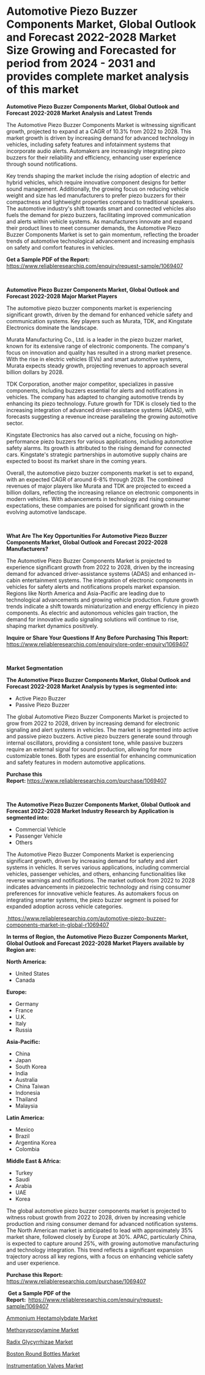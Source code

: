 <p><h1>Automotive Piezo Buzzer Components Market, Global Outlook and Forecast 2022-2028 Market Size Growing and Forecasted for period from 2024 - 2031 and provides complete market analysis of this market</h1></p><p><strong>Automotive Piezo Buzzer Components Market, Global Outlook and Forecast 2022-2028 Market Analysis and Latest Trends</strong></p>
<p><p>The Automotive Piezo Buzzer Components Market is witnessing significant growth, projected to expand at a CAGR of 10.3% from 2022 to 2028. This market growth is driven by increasing demand for advanced technology in vehicles, including safety features and infotainment systems that incorporate audio alerts. Automakers are increasingly integrating piezo buzzers for their reliability and efficiency, enhancing user experience through sound notifications.</p><p>Key trends shaping the market include the rising adoption of electric and hybrid vehicles, which require innovative component designs for better sound management. Additionally, the growing focus on reducing vehicle weight and size has led manufacturers to prefer piezo buzzers for their compactness and lightweight properties compared to traditional speakers. The automotive industry's shift towards smart and connected vehicles also fuels the demand for piezo buzzers, facilitating improved communication and alerts within vehicle systems. As manufacturers innovate and expand their product lines to meet consumer demands, the Automotive Piezo Buzzer Components Market is set to gain momentum, reflecting the broader trends of automotive technological advancement and increasing emphasis on safety and comfort features in vehicles.</p></p>
<p><strong>Get a Sample PDF of the Report:&nbsp;</strong> <a href="https://www.reliableresearchiq.com/enquiry/request-sample/1069407?utm_campaign=1170&utm_medium=2&utm_source=Github&utm_content=ia&utm_term=25122024&utm_id=automotive-piezo-buzzer-components-market-global-outlook-and-forecast-2022-2028">https://www.reliableresearchiq.com/enquiry/request-sample/1069407</a></p>
<p>&nbsp;</p>
<p><strong>Automotive Piezo Buzzer Components Market, Global Outlook and Forecast 2022-2028 Major Market Players</strong></p>
<p><p>The automotive piezo buzzer components market is experiencing significant growth, driven by the demand for enhanced vehicle safety and communication systems. Key players such as Murata, TDK, and Kingstate Electronics dominate the landscape.</p><p>Murata Manufacturing Co., Ltd. is a leader in the piezo buzzer market, known for its extensive range of electronic components. The company's focus on innovation and quality has resulted in a strong market presence. With the rise in electric vehicles (EVs) and smart automotive systems, Murata expects steady growth, projecting revenues to approach several billion dollars by 2028.</p><p>TDK Corporation, another major competitor, specializes in passive components, including buzzers essential for alerts and notifications in vehicles. The company has adapted to changing automotive trends by enhancing its piezo technology. Future growth for TDK is closely tied to the increasing integration of advanced driver-assistance systems (ADAS), with forecasts suggesting a revenue increase paralleling the growing automotive sector.</p><p>Kingstate Electronics has also carved out a niche, focusing on high-performance piezo buzzers for various applications, including automotive safety alarms. Its growth is attributed to the rising demand for connected cars. Kingstate's strategic partnerships in automotive supply chains are expected to boost its market share in the coming years.</p><p>Overall, the automotive piezo buzzer components market is set to expand, with an expected CAGR of around 6-8% through 2028. The combined revenues of major players like Murata and TDK are projected to exceed a billion dollars, reflecting the increasing reliance on electronic components in modern vehicles. With advancements in technology and rising consumer expectations, these companies are poised for significant growth in the evolving automotive landscape.</p></p>
<p>&nbsp;</p>
<p><strong>What Are The Key Opportunities For Automotive Piezo Buzzer Components Market, Global Outlook and Forecast 2022-2028 Manufacturers?</strong></p>
<p><p>The Automotive Piezo Buzzer Components Market is projected to experience significant growth from 2022 to 2028, driven by the increasing demand for advanced driver-assistance systems (ADAS) and enhanced in-cabin entertainment systems. The integration of electronic components in vehicles for safety alerts and notifications propels market expansion. Regions like North America and Asia-Pacific are leading due to technological advancements and growing vehicle production. Future growth trends indicate a shift towards miniaturization and energy efficiency in piezo components. As electric and autonomous vehicles gain traction, the demand for innovative audio signaling solutions will continue to rise, shaping market dynamics positively.</p></p>
<p><strong>Inquire or Share Your Questions If Any Before Purchasing This Report:</strong> <a href="https://www.reliableresearchiq.com/enquiry/pre-order-enquiry/1069407?utm_campaign=1170&utm_medium=2&utm_source=Github&utm_content=ia&utm_term=25122024&utm_id=automotive-piezo-buzzer-components-market-global-outlook-and-forecast-2022-2028">https://www.reliableresearchiq.com/enquiry/pre-order-enquiry/1069407</a></p>
<p>&nbsp;</p>
<p><strong>Market Segmentation</strong></p>
<p><strong>The Automotive Piezo Buzzer Components Market, Global Outlook and Forecast 2022-2028 Market Analysis by types is segmented into:</strong></p>
<p><ul><li>Active Piezo Buzzer</li><li>Passive Piezo Buzzer</li></ul></p>
<p><p>The global Automotive Piezo Buzzer Components Market is projected to grow from 2022 to 2028, driven by increasing demand for electronic signaling and alert systems in vehicles. The market is segmented into active and passive piezo buzzers. Active piezo buzzers generate sound through internal oscillators, providing a consistent tone, while passive buzzers require an external signal for sound production, allowing for more customizable tones. Both types are essential for enhancing communication and safety features in modern automotive applications.</p></p>
<p><strong>Purchase this Report:&nbsp;</strong><a href="https://www.reliableresearchiq.com/purchase/1069407?utm_campaign=1170&utm_medium=2&utm_source=Github&utm_content=ia&utm_term=25122024&utm_id=automotive-piezo-buzzer-components-market-global-outlook-and-forecast-2022-2028">https://www.reliableresearchiq.com/purchase/1069407</a></p>
<p>&nbsp;</p>
<p><strong>The Automotive Piezo Buzzer Components Market, Global Outlook and Forecast 2022-2028 Market Industry Research by Application is segmented into:</strong></p>
<p><ul><li>Commercial Vehicle</li><li>Passenger Vehicle</li><li>Others</li></ul></p>
<p><p>The Automotive Piezo Buzzer Components Market is experiencing significant growth, driven by increasing demand for safety and alert systems in vehicles. It serves various applications, including commercial vehicles, passenger vehicles, and others, enhancing functionalities like reverse warnings and notifications. The market outlook from 2022 to 2028 indicates advancements in piezoelectric technology and rising consumer preferences for innovative vehicle features. As automakers focus on integrating smarter systems, the piezo buzzer segment is poised for expanded adoption across vehicle categories.</p></p>
<p><a href="https://www.reliableresearchiq.com/automotive-piezo-buzzer-components-market-in-global-r1069407?utm_campaign=1170&utm_medium=2&utm_source=Github&utm_content=ia&utm_term=25122024&utm_id=automotive-piezo-buzzer-components-market-global-outlook-and-forecast-2022-2028">&nbsp;https://www.reliableresearchiq.com/automotive-piezo-buzzer-components-market-in-global-r1069407</a></p>
<p><strong>In terms of Region, the Automotive Piezo Buzzer Components Market, Global Outlook and Forecast 2022-2028 Market Players available by Region are:</strong></p>
<p>
    <p> <strong> North America: </strong>
        <ul>
            <li>United States</li>
            <li>Canada</li>
        </ul>
        </p> 
    <p> <strong> Europe: </strong>
        <ul>
            <li>Germany</li>
            <li>France</li>
            <li>U.K.</li>
            <li>Italy</li>
            <li>Russia</li>
        </ul>
        </p> 
    <p> <strong> Asia-Pacific: </strong>
        <ul>
            <li>China</li>
            <li>Japan</li>
            <li>South Korea</li>
            <li>India</li>
            <li>Australia</li>
            <li>China Taiwan</li>
            <li>Indonesia</li>
            <li>Thailand</li>
            <li>Malaysia</li>
        </ul>
        </p> 
    <p> <strong> Latin America: </strong>
        <ul>
            <li>Mexico</li>
            <li>Brazil</li>
            <li>Argentina Korea</li>
            <li>Colombia</li>
        </ul>
        </p> 
    <p> <strong> Middle East & Africa: </strong>
        <ul>
            <li>Turkey</li>
            <li>Saudi</li>
            <li>Arabia</li>
            <li>UAE</li>
            <li>Korea</li>
        </ul>
    </p>
    </p>
<p><p>The global automotive piezo buzzer components market is projected to witness robust growth from 2022 to 2028, driven by increasing vehicle production and rising consumer demand for advanced notification systems. The North American market is anticipated to lead with approximately 35% market share, followed closely by Europe at 30%. APAC, particularly China, is expected to capture around 25%, with growing automotive manufacturing and technology integration. This trend reflects a significant expansion trajectory across all key regions, with a focus on enhancing vehicle safety and user experience.</p></p>
<p><strong>Purchase this Report: </strong><a href="https://www.reliableresearchiq.com/purchase/1069407?utm_campaign=1170&utm_medium=2&utm_source=Github&utm_content=ia&utm_term=25122024&utm_id=automotive-piezo-buzzer-components-market-global-outlook-and-forecast-2022-2028">https://www.reliableresearchiq.com/purchase/1069407</a></p>
<p>&nbsp;<strong>Get a Sample PDF of the Report:&nbsp;&nbsp;</strong><a href="https://www.reliableresearchiq.com/enquiry/request-sample/1069407?utm_campaign=1170&utm_medium=2&utm_source=Github&utm_content=ia&utm_term=25122024&utm_id=automotive-piezo-buzzer-components-market-global-outlook-and-forecast-2022-2028">https://www.reliableresearchiq.com/enquiry/request-sample/1069407</a></p>
<p><strong></strong></p>
<p><p><a href="https://www.linkedin.com/pulse/ammonium-heptamolybdate-market-trend-indicates-rapid-growth-accelerated-6q1re?utm_campaign=1170&utm_medium=2&utm_source=Github&utm_content=ia&utm_term=25122024&utm_id=automotive-piezo-buzzer-components-market-global-outlook-and-forecast-2022-2028">Ammonium Heptamolybdate Market</a></p><p><a href="https://www.linkedin.com/pulse/growing-demand-methoxypropylamine-market-forecasting-148-bbgre?utm_campaign=1170&utm_medium=2&utm_source=Github&utm_content=ia&utm_term=25122024&utm_id=automotive-piezo-buzzer-components-market-global-outlook-and-forecast-2022-2028">Methoxypropylamine Market</a></p><p><a href="https://www.linkedin.com/pulse/key-trends-driving-radix-glycyrrhizae-market-growth-53-cagr-from-q8d6e?utm_campaign=1170&utm_medium=2&utm_source=Github&utm_content=ia&utm_term=25122024&utm_id=automotive-piezo-buzzer-components-market-global-outlook-and-forecast-2022-2028">Radix Glycyrrhizae Market</a></p><p><a href="https://www.linkedin.com/pulse/competitive-landscape-key-trends-boston-round-bottles-market-dukde?utm_campaign=1170&utm_medium=2&utm_source=Github&utm_content=ia&utm_term=25122024&utm_id=automotive-piezo-buzzer-components-market-global-outlook-and-forecast-2022-2028">Boston Round Bottles Market</a></p><p><a href="https://www.linkedin.com/pulse/exploring-instrumentation-valves-market-size-share-growth-xrbke?utm_campaign=1170&utm_medium=2&utm_source=Github&utm_content=ia&utm_term=25122024&utm_id=automotive-piezo-buzzer-components-market-global-outlook-and-forecast-2022-2028">Instrumentation Valves Market</a></p></p>